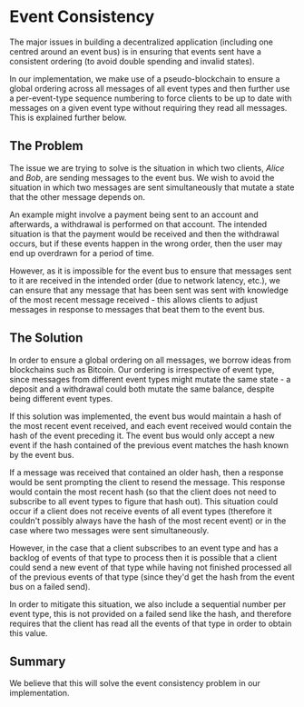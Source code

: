 # Event Consistency
The major issues in building a decentralized application (including one centred around an event bus) is in ensuring that events sent have a consistent ordering (to avoid double spending and invalid states).

In our implementation, we make use of a pseudo-blockchain to ensure a global ordering across all messages of all event types and then further use a per-event-type sequence numbering to force clients to be up to date with messages on a given event type without requiring they read all messages. This is explained further below.

## The Problem
The issue we are trying to solve is the situation in which two clients, *Alice* and *Bob*, are sending messages to the event bus. We wish to avoid the situation in which two messages are sent simultaneously that mutate a state that the other message depends on.

An example might involve a payment being sent to an account and afterwards, a withdrawal is performed on that account. The intended situation is that the payment would be received and then the withdrawal occurs, but if these events happen in the wrong order, then the user may end up overdrawn for a period of time.

However, as it is impossible for the event bus to ensure that messages sent to it are received in the intended order (due to network latency, etc.), we can ensure that any message that has been sent was sent with knowledge of the most recent message received - this allows clients to adjust messages in response to messages that beat them to the event bus.

## The Solution
In order to ensure a global ordering on all messages, we borrow ideas from blockchains such as Bitcoin. Our ordering is irrespective of event type, since messages from different event types might mutate the same state - a deposit and a withdrawal could both mutate the same balance, despite being different event types.

If this solution was implemented, the event bus would maintain a hash of the most recent event received, and each event received would contain the hash of the event preceding it. The event bus would only accept a new event if the hash contained of the previous event matches the hash known by the event bus.

If a message was received that contained an older hash, then a response would be sent prompting the client to resend the message. This response would contain the most recent hash (so that the client does not need to subscribe to all event types to figure that hash out). This situation could occur if a client does not receive events of all event types (therefore it couldn't possibly always have the hash of the most recent event) or in the case where two messages were sent simultaneously.

However, in the case that a client subscribes to an event type and has a backlog of events of that type to process then it is possible that a client could send a new event of that type while having not finished processed all of the previous events of that type (since they'd get the hash from the event bus on a failed send).

In order to mitigate this situation, we also include a sequential number per event type, this is not provided on a failed send like the hash, and therefore requires that the client has read all the events of that type in order to obtain this value.

## Summary
We believe that this will solve the event consistency problem in our implementation.
